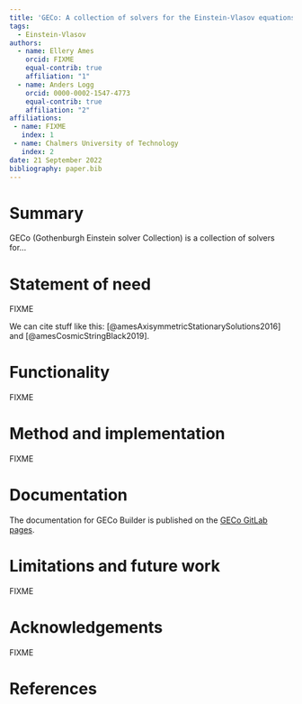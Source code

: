 ```yaml
---
title: 'GECo: A collection of solvers for the Einstein-Vlasov equations'
tags:
  - Einstein-Vlasov
authors:
  - name: Ellery Ames
	orcid: FIXME
    equal-contrib: true
    affiliation: "1"
  - name: Anders Logg
    orcid: 0000-0002-1547-4773
    equal-contrib: true
    affiliation: "2"
affiliations:
 - name: FIXME
   index: 1
 - name: Chalmers University of Technology
   index: 2
date: 21 September 2022
bibliography: paper.bib
---
```


# Summary

GECo (Gothenburgh Einstein solver Collection) is a collection of solvers for...

# Statement of need

FIXME

We can cite stuff like this: [@amesAxisymmetricStationarySolutions2016] and [@amesCosmicStringBlack2019].

# Functionality

FIXME

# Method and implementation

FIXME

# Documentation

The documentation for GECo Builder is published on the
[GECo GitLab pages](https://gitlab.com/alogg/geco).

# Limitations and future work

FIXME

# Acknowledgements

FIXME

# References
